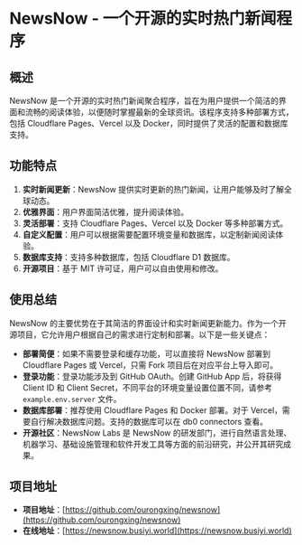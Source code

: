# NewsNow - 一个开源的实时热门新闻程序

## 概述

NewsNow 是一个开源的实时热门新闻聚合程序，旨在为用户提供一个简洁的界面和流畅的阅读体验，以便随时掌握最新的全球资讯。该程序支持多种部署方式，包括 Cloudflare Pages、Vercel 以及 Docker，同时提供了灵活的配置和数据库支持。

## 功能特点

1. **实时新闻更新**：NewsNow 提供实时更新的热门新闻，让用户能够及时了解全球动态。
2. **优雅界面**：用户界面简洁优雅，提升阅读体验。
3. **灵活部署**：支持 Cloudflare Pages、Vercel 以及 Docker 等多种部署方式。
4. **自定义配置**：用户可以根据需要配置环境变量和数据库，以定制新闻阅读体验。
5. **数据库支持**：支持多种数据库，包括 Cloudflare D1 数据库。
6. **开源项目**：基于 MIT 许可证，用户可以自由使用和修改。

## 使用总结

NewsNow 的主要优势在于其简洁的界面设计和实时新闻更新能力。作为一个开源项目，它允许用户根据自己的需求进行定制和部署。以下是一些关键点：

- **部署简便**：如果不需要登录和缓存功能，可以直接将 NewsNow 部署到 Cloudflare Pages 或 Vercel，只需 Fork 项目后在对应平台上导入即可。
- **登录功能**：登录功能涉及到 GitHub OAuth。创建 GitHub App 后，将获得 Client ID 和 Client Secret，不同平台的环境变量设置位置不同，请参考 `example.env.server` 文件。
- **数据库部署**：推荐使用 Cloudflare Pages 和 Docker 部署。对于 Vercel，需要自行解决数据库问题。支持的数据库可以在 db0 connectors 查看。
- **开源社区**：NewsNow Labs 是 NewsNow 的研发部门，进行自然语言处理、机器学习、基础设施管理和软件开发工具等方面的前沿研究，并公开其研究成果。

## 项目地址

- **项目地址**：[https://github.com/ourongxing/newsnow](https://github.com/ourongxing/newsnow)
- **在线地址**：[https://newsnow.busiyi.world](https://newsnow.busiyi.world)
